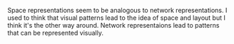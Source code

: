 Space representations seem to be analogous to network representations. I used to think that visual patterns lead to the idea of space and layout but I think it's the other way around. Network representaions lead to patterns that can be represented visually.